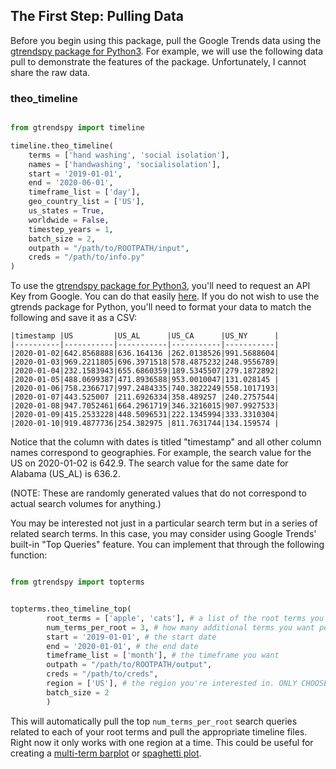 
## The First Step: Pulling Data

Before you begin using this package, pull the Google Trends data using the [gtrendspy package for Python3](https://www.github.com/tlcaputi/gtrendspy). For example, we will use the following data pull to demonstrate the features of the package. Unfortunately, I cannot share the raw data.

### theo_timeline
```python

from gtrendspy import timeline

timeline.theo_timeline(
    terms = ['hand washing', 'social isolation'],
    names = ['handwashing', 'socialisolation'],
    start = '2019-01-01',
    end = '2020-06-01',
    timeframe_list = ['day'],
    geo_country_list = ['US'],
    us_states = True,
    worldwide = False,
    timestep_years = 1,
    batch_size = 2,
    outpath = "/path/to/ROOTPATH/input",
    creds = "/path/to/info.py"
)
```

To use the [gtrendspy package for Python3](https://www.github.com/tlcaputi/gtrendspy), you'll need to request an API Key from Google. You can do that easily [here](https://docs.google.com/forms/d/e/1FAIpQLSenHdGiGl1YF-7rVDDmmulN8R-ra9MnGLLs7gIIaAX9VHPdPg/viewform). If you do not wish to use the gtrends package for Python, you'll need to format your data to match the following and save it as a CSV:

```
|timestamp |US         |US_AL      |US_CA      |US_NY      |
|----------|-----------|-----------|-----------|-----------|
|2020-01-02|642.8568888|636.164136 |262.0138526|991.5688604|
|2020-01-03|969.2211805|696.3971518|578.4875232|248.9556789|
|2020-01-04|232.1583943|655.6860359|189.5345507|279.1872892|
|2020-01-05|488.0699387|471.8936588|953.0010047|131.028145 |
|2020-01-06|758.2366717|997.2484335|740.3822249|558.1017193|
|2020-01-07|443.525007 |211.6926334|358.489257 |240.2757544|
|2020-01-08|947.7052461|664.2961719|346.3216015|907.9927533|
|2020-01-09|415.2533228|448.5096531|222.1345994|333.3310304|
|2020-01-10|919.4877736|254.382975 |811.7631744|134.159574 |
```

Notice that the column with dates is titled "timestamp" and all other column names correspond to geographies. For example, the search value for the US on 2020-01-02 is 642.9. The search value for the same date for Alabama (US_AL) is 636.2.

(NOTE: These are randomly generated values that do not correspond to actual search volumes for anything.)


You may be interested not just in a particular search term but in a series of related search terms. In this case, you may consider using Google Trends' built-in "Top Queries" feature. You can implement that through the following function:

```python

from gtrendspy import topterms


topterms.theo_timeline_top(
        root_terms = ['apple', 'cats'], # a list of the root terms you're interested in
        num_terms_per_root = 3, # how many additional terms you want per root term
        start = '2019-01-01', # the start date
        end = '2020-01-01', # the end date
        timeframe_list = ['month'], # the timeframe you want
        outpath = "/path/to/ROOTPATH/output",
        creds = "/path/to/creds",
        region = ['US'], # the region you're interested in. ONLY CHOOSE 1 or None
        batch_size = 2
        )

```


This will automatically pull the top `num_terms_per_root` search queries related to each of your root terms and pull the appropriate timeline files. Right now it only works with one region at a time. This could be useful for creating a [multi-term barplot](/latest/en/arima-multi-terms/#multiterm_barplot) or [spaghetti plot](/latest/en/arima-multi-terms/#multiterm_spaghetti).  
